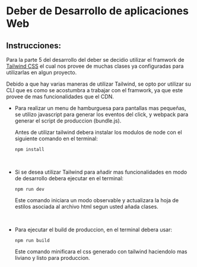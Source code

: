 # Deber de Desarrollo de aplicaciones Web
## Instrucciones:

Para la parte 5 del desarrollo del deber se decidio utilizar el framwork de [Tailwind CSS](https://tailwindcss.com/docs/installation) el cual nos provee de muchas clases ya configuradas para utilizarlas en algun proyecto.

Debido a que hay varias maneras de utilizar Tailwind, se opto por utilizar su CLI que es como se acostumbra a trabajar con el framwork, ya que este provee de mas funcionalidades que el CDN.

* Para realizar un menu de hamburguesa para pantallas mas pequeñas, se utilizo javascript para generar los eventos del click, y webpack para generar el script de produccion (bundle.js).

    Antes de utilizar tailwind debera instalar los modulos de node con el siguiente comando en el terminal:
    ```
    npm install
    ```

<br/>

* Si se desea utilizar Tailwind para añadir mas funcionalidades en modo de desarrollo debera ejecutar en el terminal:

    ```
    npm run dev
    ```
    Este comando iniciara un modo observable y actualizara la hoja de estilos asociada al archivo html segun usted añada clases.

<br/>

* Para ejecutar el build de produccion, en el terminal debera usar:
    ```
    npm run build
    ```
    Este comando minificara el css generado con tailwind haciendolo mas liviano y listo para produccion.


